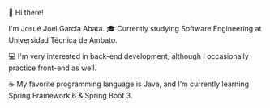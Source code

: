 👋 Hi there!

I'm Josué Joel García Abata.
🎓 Currently studying Software Engineering at Universidad Técnica de Ambato.

💻 I'm very interested in back-end development, although I occasionally practice front-end as well.

☕ My favorite programming language is Java, and I’m currently learning Spring Framework 6 & Spring Boot 3.

